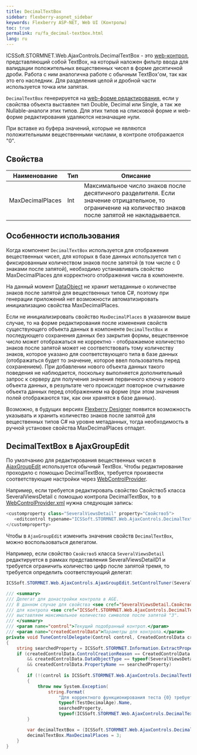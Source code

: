 ```yaml
---
title: DecimalTextBox
sidebar: flexberry-aspnet_sidebar
keywords: Flexberry ASP-NET, Web UI (Контролы)
toc: true
permalink: ru/fa_decimal-textbox.html
lang: ru
---
```


ICSSoft.STORMNET.Web.AjaxControls.DecimalTextBox - это [web-контрол](fa_web-controls.html), представляющий собой TextBox, на который наложен фильтр ввода для валидации положительных вещественных чисел в форме десятичной дроби. Работа с ним аналогична работе с обычным TextBox'ом, так как это его наследник. Для разделения целой и дробной части используется точка или запятая.

`DecimalTextBox` генерируется на [web-форме редактирования](fa_editform.html), если у свойства объекта выставлен тип Double, Decimal или Single, а так же Nullable-аналоги этих типов. Для этих типов на списковой форме и web-форме редактирования удаляются незначащие нули.

При вставке из буфера значений, которые не являются положительными вещественными числами, в контроле отображается "0".

## Свойства

| Наименование | Тип | Описание|
|---|---|---|
| MaxDecimalPlaces | Int | Максимальное число знаков после десятичного разделителя. Если значение отрицательное, то ограничение на количество знаков после запятой не накладывается.|

## Особенности использования

Когда компонент `DecimalTextBox` используется для отображения вещественных чисел, для которых в базе данных используется тип с фиксированным количеством знаков после запятой (в том числе с 0 знаками после запятой), необходимо устанавливать свойство MaxDecimalPlaces для корректного отображения числа в компоненте. 

На данный момент [DataObject](fo_data-object.html) не хранит метаданные о количестве знаков после запятой для вещественных типов C#, поэтому при генерации приложений нет возможности автоматизировать инициализацию свойства MaxDecimalPlaces.

Если не инициализировать свойство `MaxDecimalPlaces` в указанном выше случае, то на форме редактирования после изменения свойств существующего объекта данных в компоненте `DecimalTextBox` и последующего сохранения данных без закрытия формы, вещественное число может отображаться не корректно - отображаемое количество знаков после запятой может не соответствовать тому количеству знаков, которое указано для соответствующего типа в базе данных (отображаться будет то значение, которое ввел пользователь перед сохранением). При добавлении нового объекта данных такого поведения не наблюдается, поскольку выполняется дополнительный запрос к серверу для получения значения первичного ключа у нового объекта данных, в результате чего происходит повторное считывание объекта данных перед отображением на форме (при этом значения полей отображаются так, как они хранятся в базе данных).

Возможно, в будущих версиях [Flexberry Designer](fd_landing_page.html) появится возможность указывать и хранить количество знаков после запятой для вещественных типов C# на уровне метаданных, тогда необходимость в ручной установке свойства MaxDecimalPlaces отпадет.

## DecimalTextBox в AjaxGroupEdit

По умолчанию для редактирования вещественных чисел в [AjaxGroupEdit](fa_ajax-group-edit.html) используется обычный TextBox.
Чтобы редактирование проходило с помощью DecimalTextBox, требуется произвести соответствующие настройки через [WebControlProvider](fa_web-control-provider.html).

Например, если требуется редактировать свойство Свойство5 класса SeveralViewsDetail с помощью контрола DecimalTextBox, то в [WebControlProvider.xml](fa_web-control-provider.html) нужна следующая запись:

 ```csharp
<customproperty class="SeveralViewsDetail" property="Свойство5">
    <editcontrol typename="ICSSoft.STORMNET.Web.AjaxControls.DecimalTextBox, ICSSoft.STORMNET.Web.AjaxControls" codefile="" property="Text"/>
</customproperty>
 ```

Чтобы в `AjaxGroupEdit` изменить значения свойств `DecimalTextBox`, можно воспользоваться делегатом.

Например, если свойство `Свойство5` класса `SeveralViewsDetail` редактируется в рамках представления SeveralViewsDetailD1 и требуется ограничить количество цифр после запятой тремя, то требуется определить соответствующий делегат:

```csharp
ICSSoft.STORMNET.Web.AjaxControls.AjaxGroupEdit.SetControlTuner(SeveralViewsDetail.Views.SeveralViewsDetailD1.Name, TuneControlDelegate);
```

```csharp
/// <summary>
/// Делегат для донастройки контрола в AGE.
/// В данном случае для свойства <see cref="SeveralViewsDetail.Свойство5"/> 
/// для контрола <see cref="ICSSoft.STORMNET.Web.AjaxControls.DecimalTextBox"/> 
/// выставляем максимальное количество символов после запятой "3".
/// </summary>
/// <param name="control">Текущий подобранный контрол.</param>
/// <param name="createdControlData">Параметры для контрола.</param>
private void TuneControlDelegate(Control control, CreatedControlData createdControlData)
{
	string searchedProperty = ICSSoft.STORMNET.Information.ExtractPropertyPath<SeveralViewsDetail>(x => x.Свойство5);
	if (createdControlData.ControlCreationReason == CreatedControlData.CreateControlReason.Edit
		&& createdControlData.DataObjectType == typeof(SeveralViewsDetail)
		&& createdControlData.PropertyName == searchedProperty)
	{
		if (!(control is ICSSoft.STORMNET.Web.AjaxControls.DecimalTextBox))
		{
			throw new System.Exception(
				string.Format(
					"Для корректного функционирования теста {0} требуется, чтобы для редактирования свойства {1} использовался контрол {2}.", 
					typeof(TestDecimalAge).Name, 
					searchedProperty,
					typeof(ICSSoft.STORMNET.Web.AjaxControls.DecimalTextBox).Name));
		}

		var decimalTextBox = (ICSSoft.STORMNET.Web.AjaxControls.DecimalTextBox)control;
		decimalTextBox.MaxDecimalPlaces = 3;
	}
}
```

